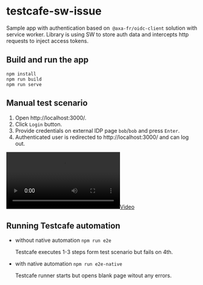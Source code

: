 # testcafe-sw-issue

Sample app with authentication based on` @axa-fr/oidc-client` solution with service worker. Library is using SW to store auth data and intercepts http requests to inject access tokens.

## Build and run the app

```
npm install
npm run build
npm run serve
```

## Manual test scenario

1. Open http://localhost:3000/.
2. Click `Login` button.
3. Provide credentials on external IDP page `bob`/`bob` and press `Enter`.
4. Authenticated user is redirected to http://localhost:3000/ and can log out.

[![](test-scenario.mov)](https://github.com/radk0s/testcafe-sw-issue/assets/3709378/3c87d74c-0156-4ff0-850e-f9266f62fa9e)

## Running Testcafe automation

* without native automation ```npm run e2e```

  Testcafe executes 1-3 steps form test scenario but fails on 4th.
  
* with native automation ```npm run e2e-native```

  Testcafe runner starts but opens blank page witout any errors.
   

